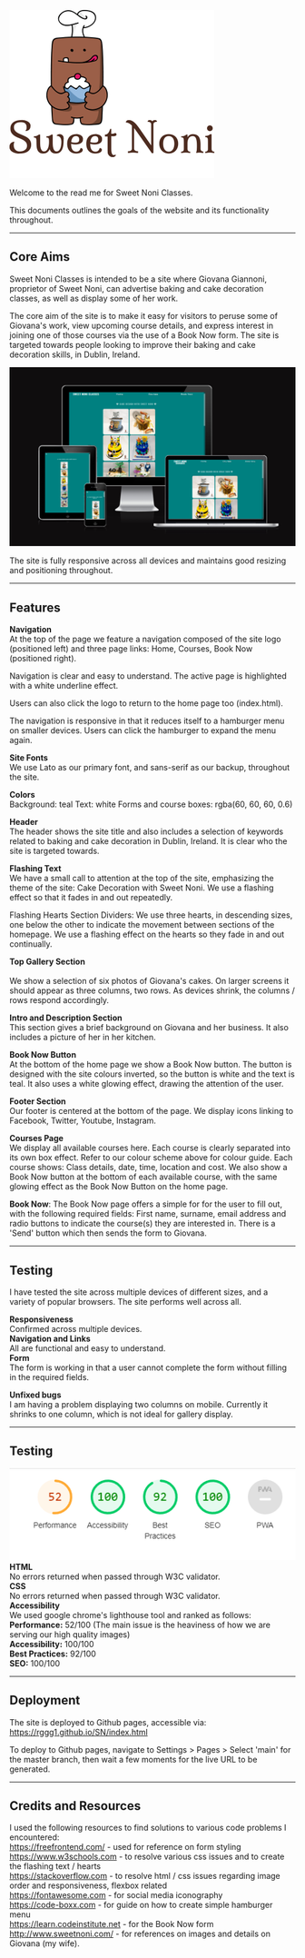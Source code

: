 ![Sweet Noni Logo](/assets/images/logosweetnoni.png)

Welcome to the read me for Sweet Noni Classes.

This documents outlines the goals of the website and its functionality throughout.

------
## Core Aims

Sweet Noni Classes is intended to be a site where Giovana Giannoni, proprietor of Sweet Noni, can advertise baking and cake decoration classes, as well as display some of her work.

The core aim of the site is to make it easy for visitors to peruse some of Giovana's work, view upcoming course details, and express interest in joining one of those courses via the use of a Book Now form. The site is targeted towards people looking to improve their baking and cake decoration skills, in Dublin, Ireland.

![Am I Responsive](/assets/images/Responsive.JPG)

The site is fully responsive across all devices and maintains good resizing and positioning throughout.

------
## Features

<strong>Navigation</strong><br>
At the top of the page we feature a navigation composed of the site logo (positioned left) and three page links: Home, Courses, Book Now (positioned right).<br> 

Navigation is clear and easy to understand. The active page is highlighted with a white underline effect.<br>

Users can also click the logo to return to the home page too (index.html).<br>

The navigation is responsive in that it reduces itself to a hamburger menu on smaller devices. Users can click the hamburger to expand the menu again.<br>


<strong>Site Fonts</strong><br>
We use Lato as our primary font, and sans-serif as our backup, throughout the site.

<strong>Colors</strong><br> 
Background: teal
Text: white
Forms and course boxes: rgba(60, 60, 60, 0.6)

<strong>Header</strong><br> 
The header shows the site title and also includes a selection of keywords related to baking and cake decoration in Dublin, Ireland. It is clear who the site is targeted towards.

<strong>Flashing Text</strong><br> 
We have a small call to attention at the top of the site, emphasizing the theme of the site: Cake Decoration with Sweet Noni. We use a flashing effect so that it fades in and out repeatedly.

Flashing Hearts Section Dividers: We use three hearts, in descending sizes, one below the other to indicate the movement between sections of the homepage. We use a flashing effect on the hearts so they fade in and out continually.

<strong>Top Gallery Section</strong><br>  
We show a selection of six photos of Giovana's cakes. On larger screens it should appear as three columns, two rows. As devices shrink, the columns / rows respond accordingly.

<strong>Intro and Description Section</strong><br> 
This section gives a brief background on Giovana and her business. It also includes a picture of her in her kitchen. 

<strong>Book Now Button</strong><br> 
At the bottom of the home page we show a Book Now button. The button is designed with the site colours inverted, so the button is white and the text is teal. It also uses a white glowing effect, drawing the attention of the user.

<strong>Footer Section</strong><br> 
Our footer is centered at the bottom of the page. We display icons linking to Facebook, Twitter, Youtube, Instagram.


<strong>Courses Page</strong><br> 
We display all available courses here.
Each course is clearly separated into its own box effect. Refer to our colour scheme above for colour guide.
Each course shows: Class details, date, time, location and cost.
We also show a Book Now button at the bottom of each available course, with the same glowing effect as the Book Now Button on the home page.

<strong>Book Now</strong>: 
The Book Now page offers a simple for for the user to fill out, with the following required fields: First name, surname, email address and radio buttons to indicate the course(s) they are interested in. There is a 'Send' button which then sends the form to Giovana.

------
## Testing

I have tested the site across multiple devices of different sizes, and a variety of popular browsers. The site performs well across all.

<strong>Responsiveness</strong><br> Confirmed across multiple devices.<br>
<strong>Navigation and Links</strong><br> All are functional and easy to understand.<br>
<strong>Form</strong><br>The form is working in that a user cannot complete the form without filling in the required fields.<br>

<strong>Unfixed bugs</strong><br> I am having a problem displaying two columns on mobile. Currently it shrinks to one column, which is not ideal for gallery display.<br>

------
## Testing
![Lighthouse Score](/assets/images/lighthouse-score.png)
<strong>HTML</strong><br>No errors returned when passed through W3C validator.<br>
<strong>CSS</strong><br> No errors returned when passed through W3C validator.<br>
<strong>Accessibility</strong><br> We used google chrome's lighthouse tool and ranked as follows:<br>
    <strong>Performance:</strong> 52/100 (The main issue is the heaviness of how we are serving our high quality images)<br>
    <strong>Accessibility:</strong> 100/100<br>
    <strong>Best Practices:</strong> 92/100<br>
    <strong>SEO:</strong> 100/100<br>

------
## Deployment

The site is deployed to Github pages, accessible via: https://rggg1.github.io/SN/index.html<br>

To deploy to Github pages, navigate to Settings > Pages > Select 'main' for the master branch, then wait a few moments for the live URL to be generated.<br>

------
## Credits and Resources
I used the following resources to find solutions to various code problems I encountered:<br>
    https://freefrontend.com/ - used for reference on form styling<br>
    https://www.w3schools.com - to resolve various css issues and to create the flashing text / hearts<br>
    https://stackoverflow.com - to resolve html / css issues regarding image order and responsiveness, flexbox related<br>
    https://fontawesome.com - for social media iconography<br>
    https://code-boxx.com - for guide on how to create simple hamburger menu<br>
    https://learn.codeinstitute.net - for the Book Now form<br>
    http://www.sweetnoni.com/ - for references on images and details on Giovana (my wife).<br>


